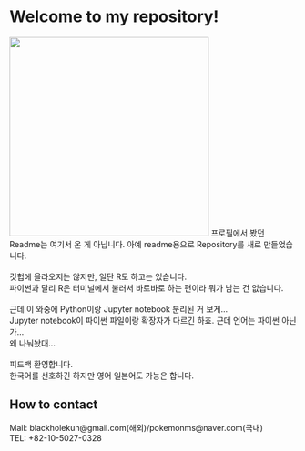 <h1>Welcome to my repository!</h1>
<img src="https://img1.daumcdn.net/thumb/R1280x0/?scode=mtistory2&fname=https%3A%2F%2Fblog.kakaocdn.net%2Fdn%2FC8axx%2FbtrrLOE5oyb%2FjcLghVGuRwwqmSytnDQFT0%2Fimg.jpg" width="350">
프로필에서 봤던 Readme는 여기서 온 게 아닙니다. 아예 readme용으로 Repository를 새로 만들었습니다. <br>
<br>
깃헙에 올라오지는 않지만, 일단 R도 하고는 있습니다. <br>
파이썬과 달리 R은 터미널에서 불러서 바로바로 하는 편이라 뭐가 남는 건 없습니다. <br>
<br>
근데 이 와중에 Python이랑 Jupyter notebook 분리된 거 보게... <br>
Jupyter notebook이 파이썬 파일이랑 확장자가 다르긴 하죠. 근데 언어는 파이썬 아닌가... <br>
왜 나눠놨대... <br>
<br>
피드백 환영합니다. <br>
한국어를 선호하긴 하지만 영어 일본어도 가능은 합니다. 

<h2>How to contact</h2>
Mail: blackholekun@gmail.com(해외)/pokemonms@naver.com(국내) <br>
TEL: +82-10-5027-0328
